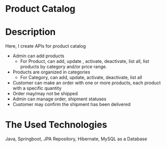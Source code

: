 # Product Catalog
# Description
Here, I create APIs for product catalog
- Admin can add products
  - For Product, can add, update , activate, deactivate, list all, list products by category and/or price range.
- Products are organized in categories
  - For Category, can add, update, activate, deactivate, list all 
- Customer can make an order with one or more products, each product with a specific quantity
- Order may/may not be shipped
- Admin can manage order, shipment statuses
- Customer may confirm the shipment has been delivered
# The Used Technologies
Java, Springboot, JPA Repository, Hibernate, MySQL as a Database 

